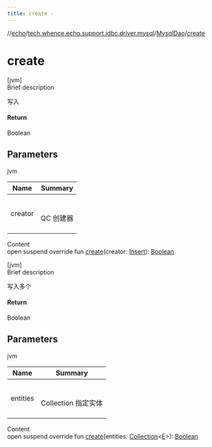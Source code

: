 ```yaml
---
title: create -
---
```

//[echo](../../index.md)/[tech.whence.echo.support.jdbc.driver.mysql](../index.md)/[MysqlDao](index.md)/[create](create.md)



# create  
[jvm]  
Brief description  


写入



#### Return  


Boolean



## Parameters  
  
jvm  
  
|  Name|  Summary| 
|---|---|
| creator| <br><br>QC 创建器<br><br>
  
  
Content  
open suspend override fun [create](create.md)(creator: [Insert](../../tech.whence.echo.support.jdbc.driver.mysql.querier/-insert/index.md)): [Boolean](https://kotlinlang.org/api/latest/jvm/stdlib/kotlin/-boolean/index.html)  


[jvm]  
Brief description  


写入多个



#### Return  


Boolean



## Parameters  
  
jvm  
  
|  Name|  Summary| 
|---|---|
| entities| <br><br>Collection<E> 指定实体<br><br>
  
  
Content  
open suspend override fun [create](create.md)(entities: [Collection](https://kotlinlang.org/api/latest/jvm/stdlib/kotlin.collections/-collection/index.html)<[E](index.md)>): [Boolean](https://kotlinlang.org/api/latest/jvm/stdlib/kotlin/-boolean/index.html)  



